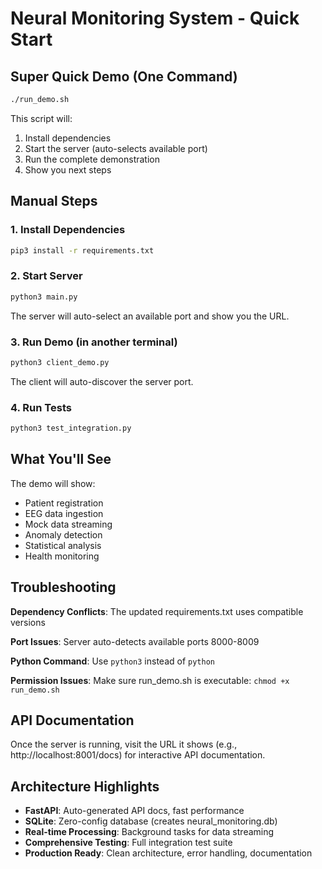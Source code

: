 # Neural Monitoring System - Quick Start


## Super Quick Demo (One Command)

```bash
./run_demo.sh
```

This script will:
1. Install dependencies
2. Start the server (auto-selects available port)
3. Run the complete demonstration
4. Show you next steps

## Manual Steps

### 1. Install Dependencies
```bash
pip3 install -r requirements.txt
```

### 2. Start Server
```bash
python3 main.py
```
The server will auto-select an available port and show you the URL.

### 3. Run Demo (in another terminal)
```bash
python3 client_demo.py
```
The client will auto-discover the server port.

### 4. Run Tests
```bash
python3 test_integration.py
```

## What You'll See

The demo will show:
- Patient registration
- EEG data ingestion  
- Mock data streaming
- Anomaly detection
- Statistical analysis
- Health monitoring

## Troubleshooting

**Dependency Conflicts**: The updated requirements.txt uses compatible versions

**Port Issues**: Server auto-detects available ports 8000-8009

**Python Command**: Use `python3` instead of `python`

**Permission Issues**: Make sure run_demo.sh is executable: `chmod +x run_demo.sh`

## API Documentation

Once the server is running, visit the URL it shows (e.g., http://localhost:8001/docs) for interactive API documentation.

## Architecture Highlights

- **FastAPI**: Auto-generated API docs, fast performance
- **SQLite**: Zero-config database (creates neural_monitoring.db)
- **Real-time Processing**: Background tasks for data streaming
- **Comprehensive Testing**: Full integration test suite
- **Production Ready**: Clean architecture, error handling, documentation